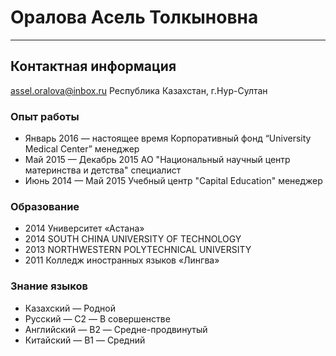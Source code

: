 # Оралова Асель Толкыновна 
***


## Контактная информация
assel.oralova@inbox.ru
Республика Казахстан, г.Нур-Султан


### Опыт работы
* Январь 2016 — настоящее время 
Корпоративный фонд “University Medical Center”
менеджер
* Май 2015 — Декабрь 2015
АО "Национальный научный центр материнства и детства"
специалист
* Июнь 2014 — Май 2015 
Учебный центр "Capital Education"
менеджер
### Образование 
* 2014 
Университет «Астана»
* 2014
SOUTH CHINA UNIVERSITY OF TECHNOLOGY
* 2013 
NORTHWESTERN  POLYTECHNICAL  UNIVERSITY
* 2011
Колледж иностранных языков «Лингва»
### Знание языков
* Казахский — Родной
* Русский — C2 — В совершенстве
* Английский — B2 — Средне-продвинутый
* Китайский — B1 — Средний 




